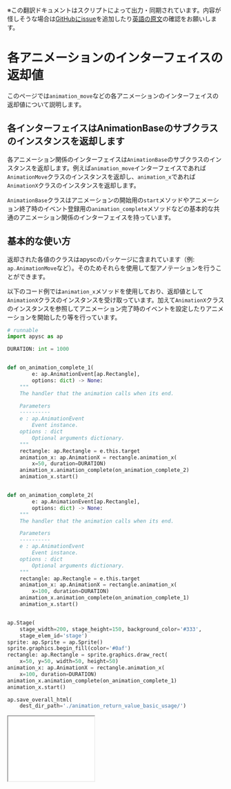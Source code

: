 <span class="inconspicuous-txt">※この翻訳ドキュメントはスクリプトによって出力・同期されています。内容が怪しそうな場合は<a href="https://github.com/simon-ritchie/apysc/issues" target="_blank">GitHubにissue</a>を追加したり[英語の原文](https://simon-ritchie.github.io/apysc/en/animation_return_value.html)の確認をお願いします。</span>

# 各アニメーションのインターフェイスの返却値

このページでは`animation_move`などの各アニメーションのインターフェイスの返却値について説明します。

## 各インターフェイスはAnimationBaseのサブクラスのインスタンスを返却します

各アニメーション関係のインターフェイスは`AnimationBase`のサブクラスのインスタンスを返却します。例えば`animation_move`インターフェイスであれば`AnimationMove`クラスのインスタンスを返却し、`animation_x`であれば`AnimationX`クラスのインスタンスを返却します。

`AnimationBase`クラスはアニメーションの開始用の`start`メソッドやアニメーション終了時のイベント登録用の`animation_complete`メソッドなどの基本的な共通のアニメーション関係のインターフェイスを持っています。

## 基本的な使い方

返却された各値のクラスはapyscのパッケージに含まれています（例: `ap.AnimationMove`など）。そのためそれらを使用して型アノテーションを行うことができます。

以下のコード例では`animation_x`メソッドを使用しており、返却値として`AnimationX`クラスのインスタンスを受け取っています。加えて`AnimationX`クラスのインスタンスを参照してアニメーション完了時のイベントを設定したりアニメーションを開始したり等を行っています。

```py
# runnable
import apysc as ap

DURATION: int = 1000


def on_animation_complete_1(
        e: ap.AnimationEvent[ap.Rectangle],
        options: dict) -> None:
    """
    The handler that the animation calls when its end.

    Parameters
    ----------
    e : ap.AnimationEvent
        Event instance.
    options : dict
        Optional arguments dictionary.
    """
    rectangle: ap.Rectangle = e.this.target
    animation_x: ap.AnimationX = rectangle.animation_x(
        x=50, duration=DURATION)
    animation_x.animation_complete(on_animation_complete_2)
    animation_x.start()


def on_animation_complete_2(
        e: ap.AnimationEvent[ap.Rectangle],
        options: dict) -> None:
    """
    The handler that the animation calls when its end.

    Parameters
    ----------
    e : ap.AnimationEvent
        Event instance.
    options : dict
        Optional arguments dictionary.
    """
    rectangle: ap.Rectangle = e.this.target
    animation_x: ap.AnimationX = rectangle.animation_x(
        x=100, duration=DURATION)
    animation_x.animation_complete(on_animation_complete_1)
    animation_x.start()


ap.Stage(
    stage_width=200, stage_height=150, background_color='#333',
    stage_elem_id='stage')
sprite: ap.Sprite = ap.Sprite()
sprite.graphics.begin_fill(color='#0af')
rectangle: ap.Rectangle = sprite.graphics.draw_rect(
    x=50, y=50, width=50, height=50)
animation_x: ap.AnimationX = rectangle.animation_x(
    x=100, duration=DURATION)
animation_x.animation_complete(on_animation_complete_1)
animation_x.start()

ap.save_overall_html(
    dest_dir_path='./animation_return_value_basic_usage/')
```

<iframe src="static/animation_return_value_basic_usage/index.html" width="200" height="150"></iframe>